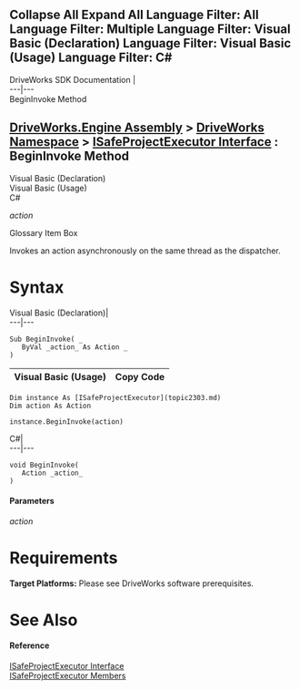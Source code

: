 Collapse All Expand All Language Filter: All  Language Filter: Multiple  Language Filter: Visual Basic (Declaration) Language Filter: Visual Basic (Usage) Language Filter: C#  
---  
DriveWorks SDK Documentation  |   
---|---  
BeginInvoke Method   
  
[DriveWorks.Engine Assembly](topic2156.md) > [DriveWorks Namespace](topic2159.md) > [ISafeProjectExecutor Interface](topic2303.md) : BeginInvoke Method  
---  
  
Visual Basic (Declaration)    
Visual Basic (Usage)    
C# 

_action_
    

Glossary Item Box

Invokes an action asynchronously on the same thread as the dispatcher. 

# Syntax

Visual Basic (Declaration)|   
---|---  
      
    
    Sub BeginInvoke( _
       ByVal _action_ As Action _
    )   
  
Visual Basic (Usage)| Copy Code  
---|---  
      
    
    Dim instance As [ISafeProjectExecutor](topic2303.md)
    Dim action As Action
     
    instance.BeginInvoke(action)  
  
C#|   
---|---  
      
    
    void BeginInvoke( 
       Action _action_
    )  
  
#### Parameters

 _action_
    

# Requirements

**Target Platforms:** Please see DriveWorks software prerequisites.

# See Also

#### Reference

[ISafeProjectExecutor Interface](topic2303.md)   
[ISafeProjectExecutor Members](topic2304.md)


